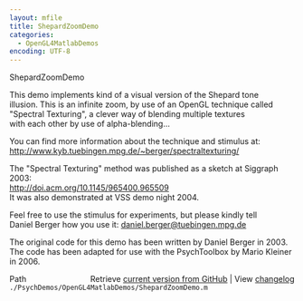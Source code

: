 ```yaml
---
layout: mfile
title: ShepardZoomDemo
categories:
  - OpenGL4MatlabDemos
encoding: UTF-8
---
```


ShepardZoomDemo  

This demo implements kind of a visual version of the Shepard tone  
illusion. This is an infinite zoom, by use of an OpenGL technique called  
"Spectral Texturing", a clever way of blending multiple textures  
with each other by use of alpha-blending...  

You can find more information about the technique and stimulus at:  
http://www.kyb.tuebingen.mpg.de/~berger/spectraltexturing/  

The "Spectral Texturing" method was published as a sketch at Siggraph 2003:  
http://doi.acm.org/10.1145/965400.965509  
It was also demonstrated at VSS demo night 2004.  

Feel free to use the stimulus for experiments, but please kindly tell  
Daniel Berger how you use it: daniel.berger@tuebingen.mpg.de  

The original code for this demo has been written by Daniel Berger in 2003.  
The code has been adapted for use with the PsychToolbox by Mario Kleiner  
in 2006.  


<div class="code_header" style="text-align:right;">
  <span style="float:left;">Path&nbsp;&nbsp;</span> <span class="counter">Retrieve <a href=
  "https://raw.github.com/Psychtoolbox-3/Psychtoolbox-3/beta/./PsychDemos/OpenGL4MatlabDemos/ShepardZoomDemo.m">current version from GitHub</a> | View <a href=
  "https://github.com/Psychtoolbox-3/Psychtoolbox-3/commits/beta/./PsychDemos/OpenGL4MatlabDemos/ShepardZoomDemo.m">changelog</a></span>
</div>
<div class="code">
  <code>./PsychDemos/OpenGL4MatlabDemos/ShepardZoomDemo.m</code>
</div>
